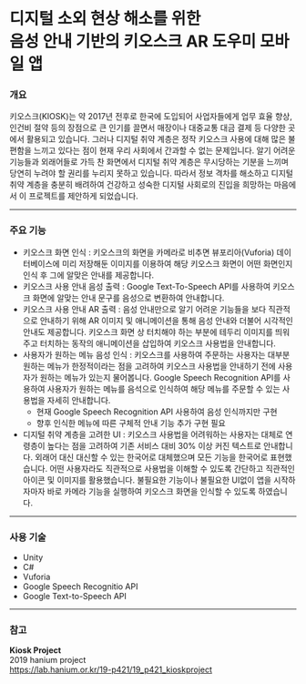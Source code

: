# 디지털 소외 현상 해소를 위한<br />음성 안내 기반의 키오스크 AR 도우미 모바일 앱

### 개요

키오스크(KIOSK)는 약 2017년 전후로 한국에 도입되어 사업자들에게 업무 효율 향상, 인건비 절약 등의 장점으로 큰 인기를 끌면서 매장이나 대중교통 대금 결제 등 다양한 곳에서 활용되고 있습니다. 그러나 디지털 취약 계층은 정작 키오스크 사용에 대해 많은 불편함을 느끼고 있다는 점이 현재 우리 사회에서 간과할 수 없는 문제입니다. 알기 어려운 기능들과 외래어들로 가득 찬 화면에서 디지털 취약 계층은 무시당하는 기분을 느끼며 당연히 누려야 할 권리를 누리지 못하고 있습니다. 따라서 정보 격차를 해소하고 디지털 취약 계층을 충분히 배려하여 건강하고 성숙한 디지털 사회로의 진입을 희망하는 마음에서 이 프로젝트를 제안하게 되었습니다.

---

### 주요 기능

* 키오스크 화면 인식 : 키오스크의 화면을 카메라로 비추면 뷰포리아(Vuforia) 데이터베이스에 미리 저장해둔 이미지를 이용하여 해당 키오스크 화면이 어떤 화면인지 인식 후 그에 알맞은 안내를 제공합니다.
* 키오스크 사용 안내 음성 출력 : Google Text-To-Speech API를 사용하여 키오스크 화면에 알맞는 안내 문구를 음성으로 변환하여 안내합니다.
* 키오스크 사용 안내 AR 출력 : 음성 안내만으로 알기 어려운 기능들을 보다 직관적으로 안내하기 위해 AR 이미지 및 애니메이션을 통해 음성 안내와 더불어 시각적인 안내도 제공합니다. 키오스크 화면 상 터치해야 하는 부분에 테두리 이미지를 띄워주고 터치하는 동작의 애니메이션을 삽입하여 키오스크 사용법을 안내합니다.
* 사용자가 원하는 메뉴 음성 인식 : 키오스크를 사용하여 주문하는 사용자는 대부분 원하는 메뉴가 한정적이라는 점을 고려하여 키오스크 사용법을 안내하기 전에 사용자가 원하는 메뉴가 있는지 물어봅니다. Google Speech Recognition API를 사용하여 사용자가 원하는 메뉴를 음석으로 인식하여 해당 메뉴를 주문할 수 있는 사용법을 자세히 안내합니다.
  * 현재 Google Speech Recognition API 사용하여 음성 인식까지만 구현
  * 향후 인식한 메뉴에 따른 구체적 안내 기능 추가 구현 필요
* 디지털 취약 계층을 고려한 UI : 키오스크 사용법을 어려워하는 사용자는 대체로 연령층이 높다는 점을 고려하여 기존 서비스 대비 30% 이상 커진 텍스트로 안내합니다. 외래어 대신 대신할 수 있는 한국어로 대체했으며 모든 기능을 한국어로 표현했습니다. 어떤 사용자라도 직관적으로 사용법을 이해할 수 있도록 간단하고 직관적인 아이콘 및 이미지를 활용했습니다. 불필요한 기능이나 불필요한 UI없이 앱을 시작하자마자 바로 카메라 기능을 실행하여 키오스크 화면을 인식할 수 있도록 하였습니다.

---

### 사용 기술

* Unity
* C#
* Vuforia
* Google Speech Recognitio API
* Google Text-to-Speech API

---

### 참고

**Kiosk Project**  
2019 hanium project  
https://lab.hanium.or.kr/19-p421/19_p421_kioskproject
